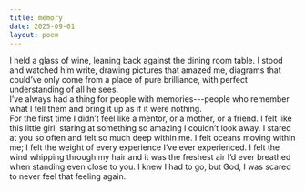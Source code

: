```yaml
---
title: memory
date: 2025-09-01
layout: poem
---
```

I held a glass of wine, leaning back against the dining room table. I stood and watched him write, drawing pictures that amazed me, diagrams that could’ve only come from a place of pure brilliance, with perfect understanding of all he sees. 
<br>
I’ve always had a thing for people with memories---people who remember what I tell them and bring it up as if it were nothing. 
<br>
For the first time I didn’t feel like a mentor, or a mother, or a friend. I felt like this little girl, staring at something so amazing I couldn’t look away. I stared at you so often and felt so much deep within me. I felt oceans moving within me; I felt the weight of every experience I’ve ever experienced. I felt the wind whipping through my hair and it was the freshest air I’d ever breathed when standing even close to you. I knew I had to go, but God, I was scared to never feel that feeling again. 
